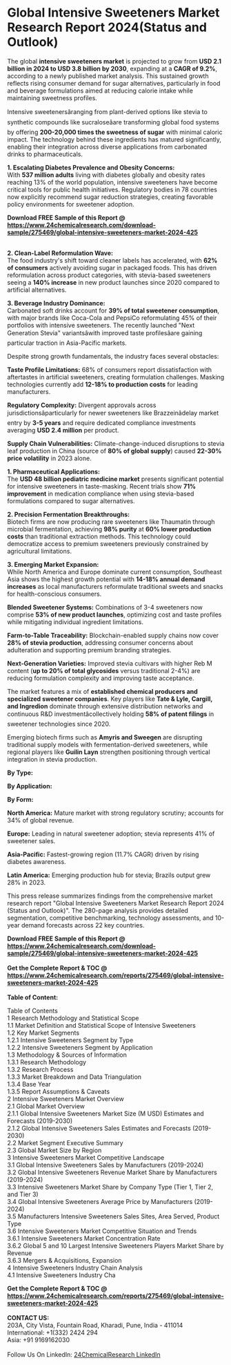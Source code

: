 <h1>Global Intensive Sweeteners Market Research Report 2024(Status and Outlook)</h1><p>The global <strong>intensive sweeteners market</strong> is projected to grow from <strong>USD 2.1 billion in 2024 to USD 3.8 billion by 2030</strong>, expanding at a <strong>CAGR of 9.2%</strong>, according to a newly published market analysis. This sustained growth reflects rising consumer demand for sugar alternatives, particularly in food and beverage formulations aimed at reducing calorie intake while maintaining sweetness profiles.</p><p>Intensive sweetenersâranging from plant-derived options like stevia to synthetic compounds like sucraloseâare transforming global food systems by offering <strong>200-20,000 times the sweetness of sugar</strong> with minimal caloric impact. The technology behind these ingredients has matured significantly, enabling their integration across diverse applications from carbonated drinks to pharmaceuticals.</p><p><strong>1. Escalating Diabetes Prevalence and Obesity Concerns:</strong><br>
With <strong>537 million adults</strong> living with diabetes globally and obesity rates reaching 13% of the world population, intensive sweeteners have become critical tools for public health initiatives. Regulatory bodies in 78 countries now explicitly recommend sugar reduction strategies, creating favorable policy environments for sweetener adoption.</p><div><b>Download FREE Sample of this Report @ 
            <a href="https://www.24chemicalresearch.com/download-sample/275469/global-intensive-sweeteners-market-2024-425">
            https://www.24chemicalresearch.com/download-sample/275469/global-intensive-sweeteners-market-2024-425</a></b></div><br><p><strong>2. Clean-Label Reformulation Wave:</strong><br>
The food industry's shift toward cleaner labels has accelerated, with <strong>62% of consumers</strong> actively avoiding sugar in packaged foods. This has driven reformulation across product categories, with stevia-based sweeteners seeing a <strong>140% increase</strong> in new product launches since 2020 compared to artificial alternatives.</p><p><strong>3. Beverage Industry Dominance:</strong><br>
Carbonated soft drinks account for <strong>39% of total sweetener consumption</strong>, with major brands like Coca-Cola and PepsiCo reformulating 45% of their portfolios with intensive sweeteners. The recently launched "Next Generation Stevia" variantsâwith improved taste profilesâare gaining particular traction in Asia-Pacific markets.</p><p>Despite strong growth fundamentals, the industry faces several obstacles:</p><p><strong>Taste Profile Limitations:</strong> 68% of consumers report dissatisfaction with aftertastes in artificial sweeteners, creating formulation challenges. Masking technologies currently add <strong>12-18% to production costs</strong> for leading manufacturers.</p><p><strong>Regulatory Complexity:</strong> Divergent approvals across jurisdictionsâparticularly for newer sweeteners like Brazzeinâdelay market entry by <strong>3-5 years</strong> and require dedicated compliance investments averaging <strong>USD 2.4 million</strong> per product.</p><p><strong>Supply Chain Vulnerabilities:</strong> Climate-change-induced disruptions to stevia leaf production in China (source of <strong>80% of global supply</strong>) caused <strong>22-30% price volatility</strong> in 2023 alone.</p><p><strong>1. Pharmaceutical Applications:</strong><br>
The <strong>USD 48 billion pediatric medicine market</strong> presents significant potential for intensive sweeteners in taste-masking. Recent trials show <strong>71% improvement</strong> in medication compliance when using stevia-based formulations compared to sugar alternatives.</p><p><strong>2. Precision Fermentation Breakthroughs:</strong><br>
Biotech firms are now producing rare sweeteners like Thaumatin through microbial fermentation, achieving <strong>98% purity</strong> at <strong>60% lower production costs</strong> than traditional extraction methods. This technology could democratize access to premium sweeteners previously constrained by agricultural limitations.</p><p><strong>3. Emerging Market Expansion:</strong><br>
While North America and Europe dominate current consumption, Southeast Asia shows the highest growth potential with <strong>14-18% annual demand increases</strong> as local manufacturers reformulate traditional sweets and snacks for health-conscious consumers.</p><p><strong>Blended Sweetener Systems:</strong> Combinations of 3-4 sweeteners now comprise <strong>53% of new product launches</strong>, optimizing cost and taste profiles while mitigating individual ingredient limitations.</p><p><strong>Farm-to-Table Traceability:</strong> Blockchain-enabled supply chains now cover <strong>28% of stevia production</strong>, addressing consumer concerns about adulteration and supporting premium branding strategies.</p><p><strong>Next-Generation Varieties:</strong> Improved stevia cultivars with higher Reb M content (<strong>up to 20% of total glycosides</strong> versus traditional 2-4%) are reducing formulation complexity and improving taste acceptance.</p><p>The market features a mix of <strong>established chemical producers and specialized sweetener companies</strong>. Key players like <strong>Tate &amp; Lyle, Cargill, and Ingredion</strong> dominate through extensive distribution networks and continuous R&amp;D investmentâcollectively holding <strong>58% of patent filings</strong> in sweetener technologies since 2020.</p><p>Emerging biotech firms such as <strong>Amyris and Sweegen</strong> are disrupting traditional supply models with fermentation-derived sweeteners, while regional players like <strong>Guilin Layn</strong> strengthen positioning through vertical integration in stevia production.</p><p><strong>By Type:</strong></p><p><strong>By Application:</strong></p><p><strong>By Form:</strong></p><p><strong>North America:</strong> Mature market with strong regulatory scrutiny; accounts for 34% of global revenue.</p><p><strong>Europe:</strong> Leading in natural sweetener adoption; stevia represents 41% of sweetener sales.</p><p><strong>Asia-Pacific:</strong> Fastest-growing region (11.7% CAGR) driven by rising diabetes awareness.</p><p><strong>Latin America:</strong> Emerging production hub for stevia; Brazils output grew 28% in 2023.</p><p>This press release summarizes findings from the comprehensive market research report "Global Intensive Sweeteners Market Research Report 2024 (Status and Outlook)". The 280-page analysis provides detailed segmentation, competitive benchmarking, technology assessments, and 10-year demand forecasts across 22 key countries.</p><div><b>Download FREE Sample of this Report @ 
            <a href="https://www.24chemicalresearch.com/download-sample/275469/global-intensive-sweeteners-market-2024-425">
            https://www.24chemicalresearch.com/download-sample/275469/global-intensive-sweeteners-market-2024-425</a></b></div><br><div><b>Get the Complete Report & TOC @ 
            <a href="https://www.24chemicalresearch.com/reports/275469/global-intensive-sweeteners-market-2024-425">
            https://www.24chemicalresearch.com/reports/275469/global-intensive-sweeteners-market-2024-425</a></b></div><br>
            <b>Table of Content:</b><p>Table of Contents<br />
1 Research Methodology and Statistical Scope<br />
1.1 Market Definition and Statistical Scope of Intensive Sweeteners<br />
1.2 Key Market Segments<br />
1.2.1 Intensive Sweeteners Segment by Type<br />
1.2.2 Intensive Sweeteners Segment by Application<br />
1.3 Methodology & Sources of Information<br />
1.3.1 Research Methodology<br />
1.3.2 Research Process<br />
1.3.3 Market Breakdown and Data Triangulation<br />
1.3.4 Base Year<br />
1.3.5 Report Assumptions & Caveats<br />
2 Intensive Sweeteners Market Overview<br />
2.1 Global Market Overview<br />
2.1.1 Global Intensive Sweeteners Market Size (M USD) Estimates and Forecasts (2019-2030)<br />
2.1.2 Global Intensive Sweeteners Sales Estimates and Forecasts (2019-2030)<br />
2.2 Market Segment Executive Summary<br />
2.3 Global Market Size by Region<br />
3 Intensive Sweeteners Market Competitive Landscape<br />
3.1 Global Intensive Sweeteners Sales by Manufacturers (2019-2024)<br />
3.2 Global Intensive Sweeteners Revenue Market Share by Manufacturers (2019-2024)<br />
3.3 Intensive Sweeteners Market Share by Company Type (Tier 1, Tier 2, and Tier 3)<br />
3.4 Global Intensive Sweeteners Average Price by Manufacturers (2019-2024)<br />
3.5 Manufacturers Intensive Sweeteners Sales Sites, Area Served, Product Type<br />
3.6 Intensive Sweeteners Market Competitive Situation and Trends<br />
3.6.1 Intensive Sweeteners Market Concentration Rate<br />
3.6.2 Global 5 and 10 Largest Intensive Sweeteners Players Market Share by Revenue<br />
3.6.3 Mergers & Acquisitions, Expansion<br />
4 Intensive Sweeteners Industry Chain Analysis<br />
4.1 Intensive Sweeteners Industry Cha</p><div><b>Get the Complete Report & TOC @ 
            <a href="https://www.24chemicalresearch.com/reports/275469/global-intensive-sweeteners-market-2024-425">
            https://www.24chemicalresearch.com/reports/275469/global-intensive-sweeteners-market-2024-425</a></b></div><br><b>CONTACT US:</b><br>
            203A, City Vista, Fountain Road, Kharadi, Pune, India - 411014<br>
            International: +1(332) 2424 294<br>
            Asia: +91 9169162030 <br><br>
            Follow Us On LinkedIn: <a href="https://www.linkedin.com/company/24chemicalresearch/">24ChemicalResearch LinkedIn</a>